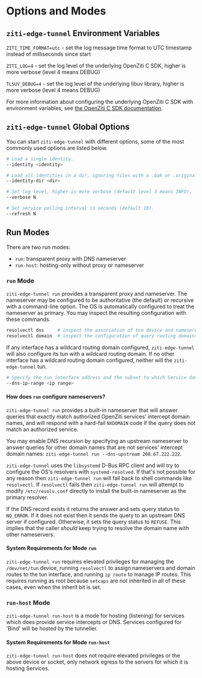 
# Options and Modes

## `ziti-edge-tunnel` Environment Variables

`ZITI_TIME_FORMAT=utc` - set the log message time format to UTC timestamp instead of milliseconds since start

`ZITI_LOG=4` - set the log level of the underlying OpenZiti C SDK, higher is more verbose (level 4 means DEBUG)

`TLSUV_DEBUG=4` - set the log level of the underlying libuv library, higher is more verbose (level 4 means DEBUG)

<!-- Ken will update this when a better C SDK reference becomes available; this is a full URL because Docusaurus resolves relative and absolute URL and file paths at build time, and the Vercel build will always fail because it can't resolve the linked docs sites, e.g. CLANG doxygen site -->
For more information about configuring the underlying OpenZiti C SDK with environment variables, see [the OpenZiti C SDK documentation](https://docs.openziti.io/docs/reference/developer/sdk/clang/).

## `ziti-edge-tunnel` Global Options

You can start `ziti-edge-tunnel` with different options, some of the most commonly used options are listed below.

```bash
# Load a single identity.
--identity <identity>
```

```bash
# Load all identities in a dir, ignoring files with a .bak or .original filename suffix.
--identity-dir <dir>
```

```bash
# Set log level, higher is more verbose (default level 3 means INFO).
--verbose N
```

```bash
# Set service polling interval in seconds (default 10).
--refresh N
```

## Run Modes

There are two run modes:

* `run`: transparent proxy with DNS nameserver
* `run-host`: hosting-only without proxy or nameserver

### `run` Mode

`ziti-edge-tunnel run` provides a transparent proxy and nameserver. The nameserver may be configured to be authoritative (the default) or recursive with a command-line option. The OS is automatically configured to treat the nameserver as primary. You may inspect the resulting configuration with these commands.

```bash
resolvectl dns     # inspect the association of tun device and nameserver
resolvectl domain  # inspect the configuration of query routing domains
```

If any interface has a wildcard routing domain configured, `ziti-edge-tunnel` will also configure its tun with a wildcard routing domain. If no other interface has a wildcard routing domain configured, neither will the `ziti-edge-tunnel` tun.

```bash
# Specify the tun interface address and the subnet to which Service domain names are resolved (default 100.64.0.1/10). The nameserver address is always the tun interface address +1, default is 100.64.0.2.
--dns-ip-range <ip range>
```

#### How does `run` configure nameservers?

`ziti-edge-tunnel run` provides a built-in nameserver that will answer queries that exactly match authorized OpenZiti services' intercept domain names, and will respond with a hard-fail `NXDOMAIN` code if the query does not match an authorized service.

You may enable DNS recursion by specifying an upstream nameserver to answer queries for other domain names that are not services' intercept domain names: `ziti-edge-tunnel run --dns-upstream 208.67.222.222`.

`ziti-edge-tunnel` uses the `libsystemd` D-Bus RPC client and will try to configure the OS's resolvers with `systemd-resolved`. If that's not possible for any reason then `ziti-edge-tunnel run` will fall back to shell commands like `resolvectl`. If `resolvectl` fails then `ziti-edge-tunnel run` will attempt to modify `/etc/resolv.conf` directly to install the built-in nameserver as the primary resolver.

If the DNS record exists it returns the answer and sets query status to `NO_ERROR`. If it does not exist then it sends the query to an upstream DNS server if configured. Otherwise, it sets the query status to `REFUSE`. This implies that the caller *should* keep trying to resolve the domain name with other nameservers.

#### System Requirements for Mode `run`

`ziti-edge-tunnel run` requires elevated privileges for managing the `/dev/net/tun` device, running `resolvectl` to assign nameservers and domain routes to the tun interface, and running `ip route` to manage IP routes. This requires running as root because `setcaps` are not inherited in all of these cases, even when the inherit bit is set.

### `run-host` Mode

`ziti-edge-tunnel run-host` is a mode for hosting (listening) for services which does provide service intercepts or DNS. Services configured for 'Bind' will be hosted by the tunneller.

#### System Requirements for Mode `run-host`

`ziti-edge-tunnel run-host` does not require elevated privileges or the above device or socket, only network egress to the servers for which it is hosting Services.
